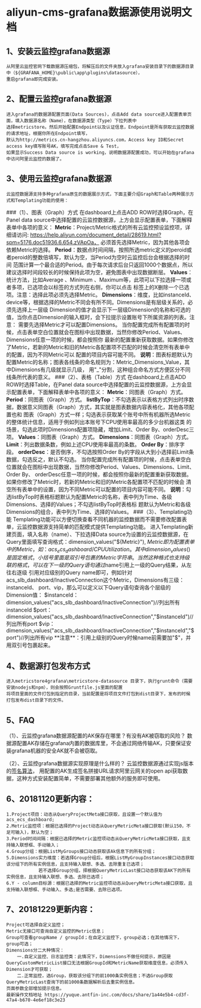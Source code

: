 # aliyun-cms-grafana数据源使用说明文档

## 1、安装云监控grafana数据源
    从阿里云监控官网下载数据源压缩包，将解压后的文件夹放入grafana安装目录下的数据源目录中（${GRAFANA_HOME}\public\app\plugins\datasource），
    重启grafana即完成安装。
## 2、配置云监控grafana数据源
    进入grafana的数据源配置页面(Data Sources)，点击Add data source进入配置表单页面，填入数据源名称（Name），在数据源类型（Type）下拉列表中
    选择metricstore。然后开始配置Endpoint以及认证信息，Endpoint是所有获取云监控数据的请求地址，根据你所在Endpoint填写，
    默认为http://metrics.cn-hangzhou.aliyuncs.com，Access key ID和Secret access key填写账号AK，填写完成点击Save & Test，
    如果显示Success Data source is working，说明数据源配置成功，可以开始在grafana中访问阿里云监控的数据了。
## 3、使用云监控grafana数据源
    云监控数据源支持多种grafana原生的数据展示方式，下面主要介绍Graph和Table两种展示方式和Templating功能的使用：
###（1）、图表（Graph）方式
    在dashboard上点击ADD ROW时选择Graph，在Panel data source中选择配置的云监控数据源，上方会显示配置表单，下面解释表单中各项的意义：
    **Metric**：Project/Metric格式的所有云监控预设监控项，详细请访问: https://help.aliyun.com/document_detail/28619.html?spm=5176.doc51936.6.654.zVApOa，
    必须首先选择Metric，因为其他各项会依赖Metric的选择。
    **Period**：数据点时间间隔，按照所选metric定义的peroid或者peroid的整数倍填写，默认为空，当Period为空时云监控后台会根据选择的时间
    范围计算一个最合适的Period。由于每次请求后台只返回1000个数据点，所以建议选择时间段较长的时候保持此项为空，避免图表中出现数据断层。
    **Values**：统计方法，比如Average 、Minimum 、Maximum等，此项可以下拉选择一项或者多项，已选项会以标签的方式列在右侧，你可以点击
    标签上的X删除一个已选项。注意：选择此项必须先选择Metric。
    **Dimensions**：维度，比如instanceId、device等，根据选择的Metric不同会有所不同。Dimensions是有层级关系的，必须先选择上一层级
    Dimension的值才会显示下一层级Dimension的名称和可选的值，当你点击Dimension的输入框时，会下拉提示设置账号下所属资源的列表。注意：
    需要先选择Metric才可以配置Dimensions。
    当你配置完成所有配置项的时候，点击表单空白位置就会在图标中出现数据，当然你修改Period、Values、Dimensions任意一项的时候，都会按照你
    最新的配置重新获取数据。如果你修改了Metric，若新的Metric和旧的Metric各配置项不匹配的时候会清空所有表单中的配置，因为不同Metric可以
    配置的项目内容可能不同。
    **说明**：图表标题默认为配置Metric的名称；图表各线条的命名规则为：Metric_Dimensions_Value，其中Dimensions有几级就显示几级，
    用"_"分割，这种组合命名方式方便区分不同线条所代表的意义。
###（2）、表格（Table）方式
    在dashboard上点击ADD ROW时选择Table，在Panel data source中选择配置的云监控数据源，上方会显示配置表单，下面解释表单中各项的意义：
    **Metric**：同图表（Graph）方式。
    **Period**：同图表（Graph）方式。
    **listByTop**：不勾选表示以表格方式列出时序数据，数据意义同图表（Graph）方式，其实就是图表数据内容表格化，其他各项配置也和
    图表（Graph）方式一样；勾选表示获取某个账号中所有机器所选Metric的整体统计信息，适用于例如列出本账号下CPU使用率最高的多少台机器这类
    的场景，勾选此项时Dimensions配置项隐藏，增加Limit、Order By、orderDesc三项。
    **Values**：同图表（Graph）方式。
    **Dimensions**：同图表（Graph）方式。
    **Limit**：列出数据条数，例如上述CPU使用率最高的条数。
    **Order By**：排序字段。
    **orderDesc**：是否倒序，不勾选按照Order By的字段从大到小选择前Limit条数据，勾选反之，默认不勾选。
    当你配置完成所有配置项的时候，点击表单空白位置就会在图标中出现数据，当然你修改Period、Values、Dimensions、Limit、Order By、
    orderDesc任意一项的时候，都会按照你最新的配置重新获取数据。如果你修改了Metric时，若新的Metric和旧的Metric各配置项不匹配的时候会
    清空所有表单中的设置，因为不同Metric可以配置的项目内容可能不同。
     **说明**：勾选listByTop时表格标题默认为配置Metric的名称，表中列为Time、各级Dimensions、选择的Values；不勾选listByTop时表格标
     题默认为Metric和各级Dimensions的组合，表中列为Time、选择的Values。
###（3）、Templating功能
    Templating功能可以方便切换查看不同机器的监控数据而不需要修改配置表单，云监控数据源支持简单的匹配模式提供Templating功能。
    进入Templating新建页面，填入名称（name）、下拉选择Data source为设置的云监控数据源，在Query里面填写查询格式：dimension_values("${Metric}"),
    ${Metric}即为配置表单中的Metric，如：acs_ecs_dashboard/CPUUtilization。其中dimension_values()是固定格式，小括号里面是
    双引号包裹的Metric字符串。当然这种格式也支持级联的格式，可以在下一级的Query语句通过$name引用上一级的Query结果，从左往右逐级
    引用对应级别的Query name即可，例如针对acs_slb_dashboard/InactiveConnection这个Metric，Dimensions有三级：instanceId、
    port、vip，那么可以定义以下Query语句查询各个层级的Dimension值：
    $instanceId：dimension_values("acs_slb_dashboard/InactiveConnection")//列出所有instanceId
    $port：dimension_values("acs_slb_dashboard/InactiveConnection","$instanceId")//列出所有port
    $vip：dimension_values("acs_slb_dashboard/InactiveConnection","$instanceId","$port")//列出所有vip
    **注意**：引用上级别的Query时候name前需要加"$"，并用双引号包裹起来。
## 4、数据源打包发布方式
    进入metricstore4grafana\metricstore-datasource 目录下，执行grunt命令（需要安装nodejs和npm），则会按照Gruntfile.js里面的配置
    将项目里面的文件打包到指定的目录，当前配置是将项目文件打包到dist目录下，发布的时候打包发布dist目录下的文件。
## 5、FAQ
   （1）、云监控grafana数据源配置的AK保存在哪里？有没有AK被窃取的风险？
         数据源配置AK存储在grafana内置的数据库里，不会通过网络传输AK，只要保证安装grafana机器的安全AK就不会被窃取。

   （2）、云监控grafana数据源实现原理是什么样的？
         云监控数据源通过实现js版本的[签名算法](https://help.aliyun.com/document_detail/28616.html?spm=5176.doc28618.6.639.5rgcw8)，
         用配置的AK生成签名拼接URL请求阿里云网关的open api获取数据，这种方式安装配置简单，不需要部署其他额外的服务即可使用。
## 6、20181120更新内容：
    1.Project项目：动态从QueryProjectMeta接口获取，且设置一个默认值为acs_ecs_dashboard;
    2.Metric监控项：根据已选择的Project动态从QueryMetricMeta接口获取(默认150，不足可输入)，默认为空；
    3.Period时间间隔：根据已选择的Metric监控项动态从QueryMetricMeta接口获取，且支持输入联想框、手动输入；
    4.Group分组：根据ListMyGroups接口动态获取该Ak信息下的所有分组；
    5.Dimensions实力维度：若选择Group分组后，根据ListMyGroupInstances接口动态获取该分组下的所有实例信息，且支持输入联想、多选、去除重复已选项；
                若不选择Group分组，择根据QueryMetricLast接口动态获取该AK下的所有实例信息，且支持输入联想、多选、去除已选项；
    6.Y - column目标源：根据已选择的Metric监控项动态从QueryMetricMeta接口获取，且支持输入联想框、手动输入、多选;是否需要、去除已选项。
## 7、20181229更新内容：
    Project可选择自定义监控；
    Metric无接口可查询自定义监控的Metric信息；
    Group可查看groupName / groupId；在自定义监控下，group必选；在其他情况下，group可选；
    Dimensions分二大种情况：
        一.自定义监控、日志监控类：此情况下，Dimensions不做任何提示，原因是QueryCustomMetricList接口无法根据GroupId和MetricName获取维度信息，必须传入Dimension才可获取；
        二.正常监控，选Group，获取该分组下的前1000条实例信息；不选Group获取QueryMetricLast查询下的前1000条数据解析后去重实例信息。
    页面参数全部增加提示信息。
    最新操作文档地址 https://yuque.antfin-inc.com/docs/share/1a44e5b4-cd3f-47a4-b670-4e6ef18c3e23